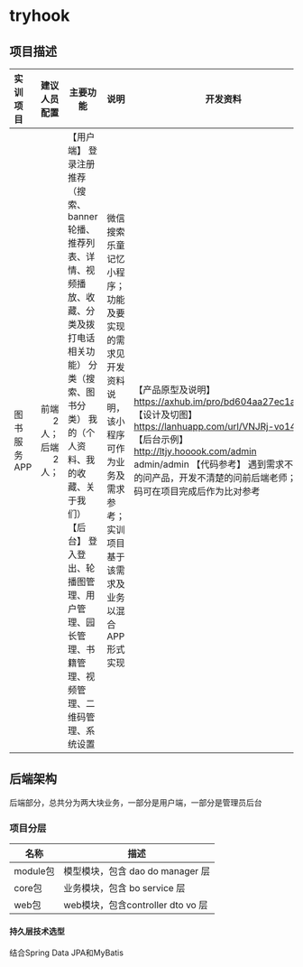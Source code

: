 # tryhook



## 项目描述

| 实训项目    |            建议人员配置 | 主要功能                                                     | 说明                                                         | 开发资料                                                     |
| :---------- | ----------------------: | ------------------------------------------------------------ | ------------------------------------------------------------ | ------------------------------------------------------------ |
| 图书服务APP | 前端2人；     后端2人； | 【用户端】     登录注册     推荐（搜索、banner轮播、推荐列表、详情、视频播放、收藏、分类及拨打电话相关功能）     分类（搜索、图书分类）     我的（个人资料、我的收藏、关于我们）     【后台】     登入登出、轮播图管理、用户管理、园长管理、书籍管理、视频管理、二维码管理、系统设置 | 微信搜索乐童记忆小程序；功能及要实现的需求见开发资料说明，该小程序可作为业务及需求参考；     实训项目基于该需求及业务以混合APP形式实现 | 【产品原型及说明】     https://axhub.im/pro/bd604aa27ec1a722     【设计及切图】     https://lanhuapp.com/url/VNJRj-vo14e     【后台示例】     http://ltjy.hooook.com/admin    admin/admin     【代码参考】     遇到需求不清楚的问产品，开发不清楚的问前后端老师；代码可在项目完成后作为比对参考 |



## 后端架构

后端部分，总共分为两大块业务，一部分是用户端，一部分是管理员后台

### 项目分层

| 名称     | 描述                              |
| -------- | --------------------------------- |
| module包 | 模型模块，包含 dao do manager 层  |
| core包   | 业务模块，包含 bo service 层      |
| web包    | web模块，包含controller dto vo 层 |

#### 持久层技术选型

结合Spring Data JPA和MyBatis











